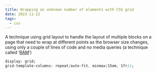 ```yaml
---
title: Wrapping an unknown number of elements with CSS grid
date: 2023-11-22
tags:
  - css
---
```


A technique using grid layout to handle the layout of multiple blocks on a page that need to wrap at different points as the browser size changes, using only a couple of lines of code and no media queries (a technique called &rsquo;[RAM](https://medium.com/@bogdanfromkyiv/ram-technique-in-css-90f092b105ae)&rsquo;)

~~~css
display: grid;
grid-template-columns: repeat(auto-fit, minmax(15em, 1fr));
~~~
